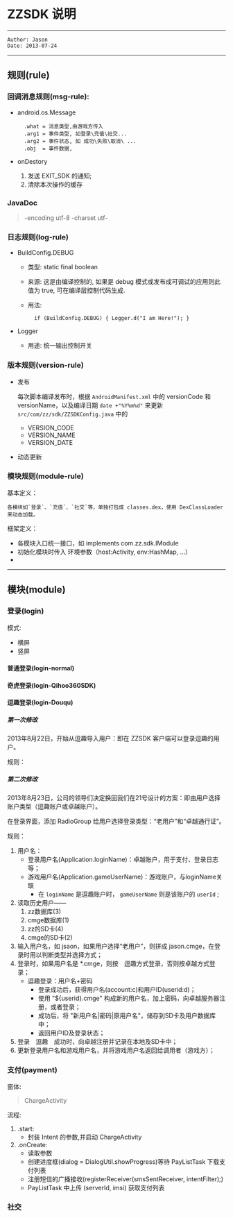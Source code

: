  ZZSDK 说明
==========

----
    Author: Jason
    Date: 2013-07-24

----


规则(rule)
---------

### 回调消息规则(msg-rule):

* android.os.Message

        .what = 消息类型,由游戏方传入
        .arg1 = 事件类型, 如登录\充值\社交...
        .arg2 = 事件状态, 如 成功\失败\取消\ ...
        .obj  = 事件数据, 

* onDestory
    1. 发送 EXIT_SDK 的通知;
    2. 清除本次操作的缓存


### JavaDoc

> -encoding utf-8 -charset utf-
	



### 日志规则(log-rule)

* BuildConfig.DEBUG
    * 类型: static final boolean
    * 来源: 这是由编译控制的, 如果是 debug 模式或发布成可调试的应用则此值为 true, 可在编译层控制代码生成.
    * 用法:

            if (BuildConfig.DEBUG) { Logger.d("I am Here!"); }

* Logger

    * 用途: 统一输出控制开关



### 版本规则(version-rule)

* 发布

    每次脚本编译发布时，根据 `AndroidManifest.xml` 中的 versionCode 和 versionName，以及编译日期 `date +"%Y%m%d"` 来更新 `src/com/zz/sdk/ZZSDKConfig.java` 中的 
    * VERSION_CODE
    * VERSION_NAME
    * VERSION_DATE


* 动态更新



### 模块规则(module-rule)

基本定义：

    各模块如`登录`、`充值`、`社交`等，单独打包成 classes.dex，使用 DexClassLoader 来动态加载。
    
框架定义：
* 各模块入口统一接口，如 implements com.zz.sdk.IModule
* 初始化模块时传入 环境参数（host:Activity, env:HashMap, ...）
* 



----


模块(module)
-----------


### 登录(login)


模式:

* 横屏
* 竖屏


#### 普通登录(login-normal)



#### 奇虎登录(login-Qihoo360SDK)
	


#### 逗趣登录(login-Douqu)

##### 第一次修改
2013年8月22日，开始从逗趣导入用户：即在 ZZSDK 客户端可以登录逗趣的用户。 

规则：



##### 第二次修改
2013年8月23日，公司的领导们决定换回我们在21号设计的方案：即由用户选择账户类型（逗趣账户或卓越账户）。

在登录界面，添加 RadioGroup 给用户选择登录类型：“老用户”和“卓越通行证”。

规则：  
 1. 用户名：
    * 登录用户名(Application.loginName)：卓越账户，用于支付、登录日志等；
    * 游戏用户名(Application.gameUserName)：游戏账户，与loginName关联
        * 在 `loginName` 是逗趣账户时， `gameUserName` 则是该账户的 `userId` ;
 2. 读取历史用户——
     1. zz数据库(3)
     2. cmge数据库(1)
     3. zz的SD卡(4)
     4. cmge的SD卡(2)
 3. 输入用户名，如 jsaon，如果用户选择“老用户”，则拼成 jason.cmge，在登录时用以判断类型并选择方式；
 4. 登录时，如果用户名是 *.cmge，则按　逗趣方式登录，否则按卓越方式登录；
    * 逗趣登录：用户名+密码
        * 登录成功后，获得用户名(account:c)和用户ID(userid:d)；
        * 使用 "${userid}.cmge" 构成新的用户名，加上密码，向卓越服务器注册，或者登录；
        * 成功后，将 "新用户名|密码|原用户名"，储存到SD卡及用户数据库中；
        * 返回用户ID及登录状态；
 5. 登录　逗趣　成功时，向卓越注册并记录在本地及SD卡中；
 6. 更新登录用户名和游戏用户名，并将游戏用户名返回给调用者（游戏方）；



### 支付(payment)


窗体:

> ChargeActivity

流程: 

1. .start:
    * 封装 Intent 的参数,并启动 ChargeActivity
2. .onCreate:
    * 读取参数
    * 创建进度框(dialog = DialogUtil.showProgress)等待 PayListTask 下载支付列表
    * 注册短信的广播接收(registerReceiver(smsSentReceiver, intentFilter);)
    * PayListTask 中上传 (serverId, imsi) 获取支付列表



### 社交
